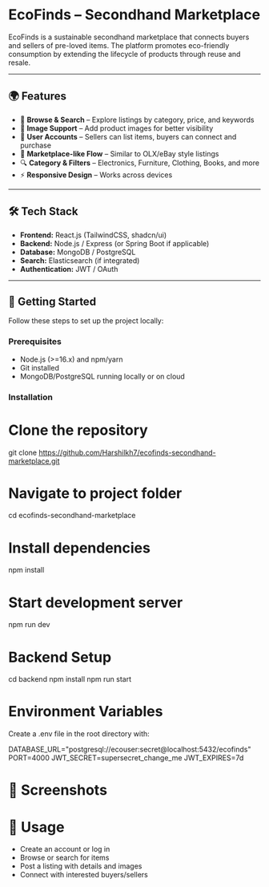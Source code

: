 # EcoFinds – Secondhand Marketplace

EcoFinds is a sustainable secondhand marketplace that connects buyers and sellers of pre-loved items. The platform promotes eco-friendly consumption by extending the lifecycle of products through reuse and resale.

---

## 🌍 Features

- 🛒 **Browse & Search** – Explore listings by category, price, and keywords  
- 📸 **Image Support** – Add product images for better visibility  
- 👤 **User Accounts** – Sellers can list items, buyers can connect and purchase  
- 💬 **Marketplace-like Flow** – Similar to OLX/eBay style listings  
- 🔍 **Category & Filters** – Electronics, Furniture, Clothing, Books, and more  
- ⚡ **Responsive Design** – Works across devices  

---

## 🛠️ Tech Stack

- **Frontend:** React.js (TailwindCSS, shadcn/ui)  
- **Backend:** Node.js / Express (or Spring Boot if applicable)  
- **Database:** MongoDB / PostgreSQL  
- **Search:** Elasticsearch (if integrated)  
- **Authentication:** JWT / OAuth  

---

## 🚀 Getting Started

Follow these steps to set up the project locally:

### Prerequisites

- Node.js (>=16.x) and npm/yarn  
- Git installed  
- MongoDB/PostgreSQL running locally or on cloud  

### Installation

# Clone the repository
git clone https://github.com/Harshilkh7/ecofinds-secondhand-marketplace.git

# Navigate to project folder
cd ecofinds-secondhand-marketplace

# Install dependencies
npm install

# Start development server
npm run dev

# Backend Setup
cd backend
npm install
npm run start

# Environment Variables
Create a .env file in the root directory with:

DATABASE_URL="postgresql://ecouser:secret@localhost:5432/ecofinds"
PORT=4000
JWT_SECRET=supersecret_change_me
JWT_EXPIRES=7d

# 📸 Screenshots


# 📖 Usage
- Create an account or log in
- Browse or search for items
- Post a listing with details and images
- Connect with interested buyers/sellers

